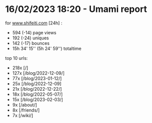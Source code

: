 # 16/02/2023 18:20 - Umami report
for www.shifeiti.com [24h] :

 - 594 (-14) page views
 - 192 (-24) uniques
 - 142 (-17) bounces
 - 15h 34' 15'' (5h 24' 59'') totaltime


top 10 urls:
 - 218x [/]
 - 127x [/blog/2022-12-09/]
 - 77x [/blog/2023-01-12/]
 - 25x [/blog/2022-12-09]
 - 21x [/blog/2022-12-22/]
 - 18x [/blog/2022-05-07/]
 - 15x [/blog/2023-02-03/]
 - 9x [/about/]
 - 8x [/friends/]
 - 7x [/wiki/]


